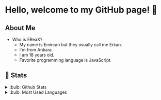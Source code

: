 # Hello, welcome to my GitHub page! 🏓

## About Me
* Who is EReaX?
  * My name is Emircan but they usually call me Erkan.
  * I'm from Ankara.
  * I am 18 years old.
  * Favorite programming language is JavaScript.

## 📌 Stats

<details>
<summary>:bulb: Github Stats</summary>
<img src="https://github-readme-stats.vercel.app/api?username=ereaxe&theme=radical" >
</details>

<details>
<summary>:bulb:  Most Used Languages</summary>
<img align="center" alt="EReaX's GitHub Stats" src="https://github-readme-stats.vercel.app/api/top-langs/?username=ereaxe&langs_count=8" />
</details>
